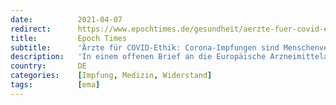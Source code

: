 ```yaml
---
date:          2021-04-07
redirect:      https://www.epochtimes.de/gesundheit/aerzte-fuer-covid-ethik-menschenversuche-mit-experimentellen-gen-basierten-praeparaten-verstossen-gegen-nuernberger-kodex-a3486575.html
title:         Epoch Times
subtitle:      'Ärzte für COVID-Ethik: Corona-Impfungen sind Menschenversuche'
description:   'In einem offenen Brief an die Europäische Arzneimittelagentur (EMA) fordern die „Ärzte für COVID-Ethik“ den sofortigen Widerruf der (Not-)Zulassung aller Corona-Impfstoffe und ihre umfassende Neubewertung. Die wissentliche Fortführung der massenhaften Anwendung „experimenteller gen-basierter Präparate“ sei nicht weniger ein Verbrechen gegen die Menschlichkeit als Versuche in KZs unter Hitler. Sowohl die EMA als auch alle impfenden Mediziner würden dabei zu wissentlichen Mittätern und müssten sich nach der Genfer Konvention verantworten.'
country:       DE
categories:    [Impfung, Medizin, Widerstand]
tags:          [ema]
---
```

